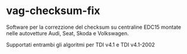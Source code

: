 # vag-checksum-fix
Software per la correzzione del checksum su centraline EDC15 montate nelle autovetture Audi, Seat, Skoda e Volkswagen.

Supportati entrambi gli algoritmi per TDI v4.1 e TDI v4.1-2002
